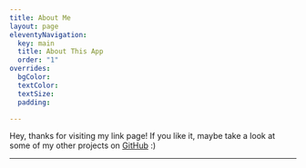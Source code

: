```yaml
---
title: About Me
layout: page
eleventyNavigation:
  key: main
  title: About This App
  order: "1"
overrides:
  bgColor: 
  textColor: 
  textSize: 
  padding: 

---
```

Hey, thanks for visiting my link page! If you like it, maybe take a look at some of my other projects on [GitHub](https://github.com/psharma04) :)

***